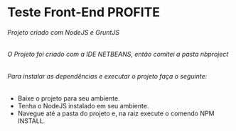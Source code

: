 # Teste Front-End PROFITE

###### Projeto criado com NodeJS e GruntJS
###### O Projeto foi criado com a IDE NETBEANS, *então comitei a pasta nbproject*
###### Para instalar as dependências e executar o projeto faça o seguinte:
* Baixe o projeto para seu ambiente.
* Tenha o NodeJS instalado em seu ambiente.
* Navegue até a pasta do projeto e, na raiz execute o comendo NPM INSTALL.